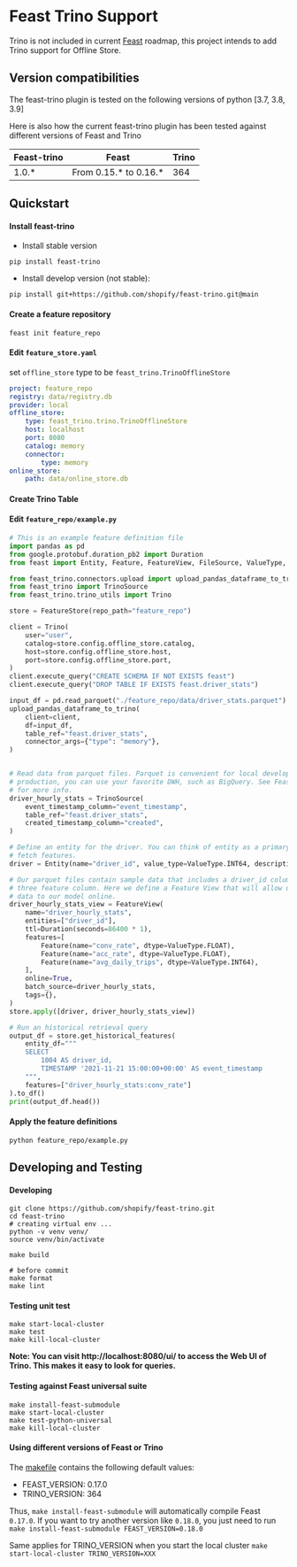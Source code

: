 # Feast Trino Support

Trino is not included in current [Feast](https://github.com/feast-dev/feast) roadmap, this project intends to add Trino support for Offline Store.  

## Version compatibilities
The feast-trino plugin is tested on the following versions of python [3.7, 3.8, 3.9]

Here is also how the current feast-trino plugin has been tested against different versions of Feast and Trino

| Feast-trino | Feast                   | Trino |
|-------------|-------------------------|-------|
| 1.0.*       | From 0.15.\* to 0.16.\* | 364   |

## Quickstart

#### Install feast-trino

- Install stable version

```shell
pip install feast-trino
```

- Install develop version (not stable):

```shell
pip install git+https://github.com/shopify/feast-trino.git@main
```

#### Create a feature repository

```shell
feast init feature_repo
```

#### Edit `feature_store.yaml`

set `offline_store` type to be `feast_trino.TrinoOfflineStore`

```yaml
project: feature_repo
registry: data/registry.db
provider: local
offline_store:
    type: feast_trino.trino.TrinoOfflineStore
    host: localhost
    port: 8080
    catalog: memory
    connector:
        type: memory
online_store:
    path: data/online_store.db
```

#### Create Trino Table
<!-- TODO -->

#### Edit `feature_repo/example.py`

```python
# This is an example feature definition file
import pandas as pd
from google.protobuf.duration_pb2 import Duration
from feast import Entity, Feature, FeatureView, FileSource, ValueType, FeatureStore

from feast_trino.connectors.upload import upload_pandas_dataframe_to_trino
from feast_trino import TrinoSource
from feast_trino.trino_utils import Trino

store = FeatureStore(repo_path="feature_repo")

client = Trino(
    user="user",
    catalog=store.config.offline_store.catalog,
    host=store.config.offline_store.host,
    port=store.config.offline_store.port,
)
client.execute_query("CREATE SCHEMA IF NOT EXISTS feast")
client.execute_query("DROP TABLE IF EXISTS feast.driver_stats")

input_df = pd.read_parquet("./feature_repo/data/driver_stats.parquet")
upload_pandas_dataframe_to_trino(
    client=client,
    df=input_df,
    table_ref="feast.driver_stats",
    connector_args={"type": "memory"},
)


# Read data from parquet files. Parquet is convenient for local development mode. For
# production, you can use your favorite DWH, such as BigQuery. See Feast documentation
# for more info.
driver_hourly_stats = TrinoSource(
    event_timestamp_column="event_timestamp",
    table_ref="feast.driver_stats",
    created_timestamp_column="created",
)

# Define an entity for the driver. You can think of entity as a primary key used to
# fetch features.
driver = Entity(name="driver_id", value_type=ValueType.INT64, description="driver id",)

# Our parquet files contain sample data that includes a driver_id column, timestamps and
# three feature column. Here we define a Feature View that will allow us to serve this
# data to our model online.
driver_hourly_stats_view = FeatureView(
    name="driver_hourly_stats",
    entities=["driver_id"],
    ttl=Duration(seconds=86400 * 1),
    features=[
        Feature(name="conv_rate", dtype=ValueType.FLOAT),
        Feature(name="acc_rate", dtype=ValueType.FLOAT),
        Feature(name="avg_daily_trips", dtype=ValueType.INT64),
    ],
    online=True,
    batch_source=driver_hourly_stats,
    tags={},
)
store.apply([driver, driver_hourly_stats_view])

# Run an historical retrieval query
output_df = store.get_historical_features(
    entity_df="""
    SELECT
        1004 AS driver_id,
        TIMESTAMP '2021-11-21 15:00:00+00:00' AS event_timestamp
    """,
    features=["driver_hourly_stats:conv_rate"]
).to_df()
print(output_df.head())
```

#### Apply the feature definitions

```shell
python feature_repo/example.py
```


## Developing and Testing

#### Developing

```shell
git clone https://github.com/shopify/feast-trino.git
cd feast-trino
# creating virtual env ...
python -v venv venv/
source venv/bin/activate

make build

# before commit
make format
make lint
```

#### Testing unit test

```shell
make start-local-cluster
make test
make kill-local-cluster
```

__Note: You can visit http://localhost:8080/ui/ to access the Web UI of Trino. This makes it easy to look for queries.__

#### Testing against Feast universal suite

```shell
make install-feast-submodule
make start-local-cluster
make test-python-universal
make kill-local-cluster
```

#### Using different versions of Feast or Trino
The [makefile](./Makefile) contains the following default values:
- FEAST_VERSION: 0.17.0
- TRINO_VERSION: 364

Thus, `make install-feast-submodule` will automatically compile Feast `0.17.0`. If you want to try another version like `0.18.0`, you just need to run `make install-feast-submodule FEAST_VERSION=0.18.0`

Same applies for TRINO_VERSION when you start the local cluster `make start-local-cluster TRINO_VERSION=XXX`